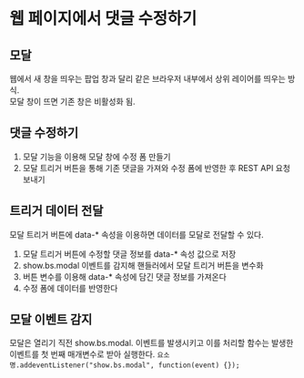 # 웹 페이지에서 댓글 수정하기

## 모달
웹에서 새 창을 띄우는 팝업 창과 달리 같은 브라우저 내부에서 상위 레이어를 띄우는 방식.  
모달 창이 뜨면 기존 창은 비활성화 됨.  

## 댓글 수정하기
1. 모달 기능을 이용해 모달 창에 수정 폼 만들기
2. 모달 트리거 버튼을 통해 기존 댓글을 가져와 수정 폼에 반영한 후 REST API 요청 보내기

## 트리거 데이터 전달
모달 트리거 버튼에 data-* 속성을 이용하면 데이터를 모달로 전달할 수 있다.

1. 모달 트리거 버튼에 수정할 댓글 정보를 data-* 속성 값으로 저장
2. show.bs.modal 이벤트를 감지해 핸들러에서 모달 트리거 버튼을 변수화
3. 버튼 변수를 이용해 data-* 속성에 담긴 댓글 정보를 가져온다
4. 수정 폼에 데이터를 반영한다

## 모달 이벤트 감지
모달은 열리기 직전 show.bs.modal. 이벤트를 발생시키고 이를 처리할 함수는 발생한 이벤트를 
첫 번째 매개변수로 받아 실행한다.
``요소명.addeventListener("show.bs.modal", function(event) {});``